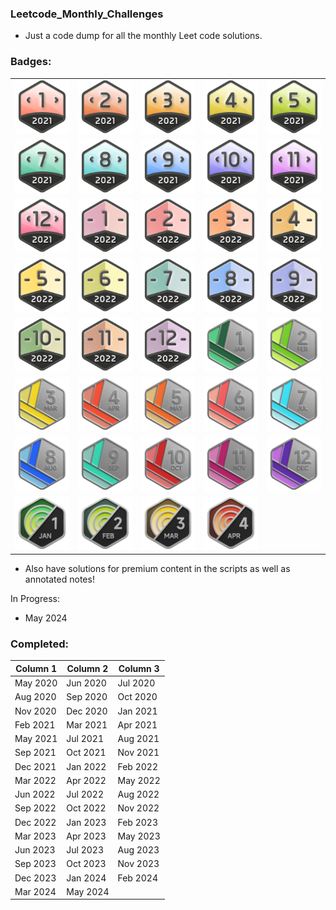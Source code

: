 ### Leetcode_Monthly_Challenges

* Just a code dump for all the monthly Leet code solutions. 

### Badges:

<table>
  <tr>
    <td><img src="https://github.com/janmichael88/Leetcode_Monthly_Challenges/blob/master/Badges/dcc-2021-1.png" width="100"></td>
    <td><img src="https://github.com/janmichael88/Leetcode_Monthly_Challenges/blob/master/Badges/dcc-2021-2.png" width="100"></td>
    <td><img src="https://github.com/janmichael88/Leetcode_Monthly_Challenges/blob/master/Badges/dcc-2021-3.png" width="100"></td>
    <td><img src="https://github.com/janmichael88/Leetcode_Monthly_Challenges/blob/master/Badges/dcc-2021-4.png" width="100"></td>
    <td><img src="https://github.com/janmichael88/Leetcode_Monthly_Challenges/blob/master/Badges/dcc-2021-5.png" width="100"></td>
  </tr>
  <tr>
    <td><img src="https://github.com/janmichael88/Leetcode_Monthly_Challenges/blob/master/Badges/dcc-2021-7.png" width="100"></td>
    <td><img src="https://github.com/janmichael88/Leetcode_Monthly_Challenges/blob/master/Badges/dcc-2021-8.png" width="100"></td>
    <td><img src="https://github.com/janmichael88/Leetcode_Monthly_Challenges/blob/master/Badges/dcc-2021-9.png" width="100"></td>
    <td><img src="https://github.com/janmichael88/Leetcode_Monthly_Challenges/blob/master/Badges/dcc-2021-10.png" width="100"></td>
    <td><img src="https://github.com/janmichael88/Leetcode_Monthly_Challenges/blob/master/Badges/dcc-2021-11.png" width="100"></td>
  </tr>
  <tr>
    <td><img src="https://github.com/janmichael88/Leetcode_Monthly_Challenges/blob/master/Badges/dcc-2021-12.png" width="100"></td>
    <td><img src="https://github.com/janmichael88/Leetcode_Monthly_Challenges/blob/master/Badges/dcc-2022-1.png" width="100"></td>
    <td><img src="https://github.com/janmichael88/Leetcode_Monthly_Challenges/blob/master/Badges/dcc-2022-2.png" width="100"></td>
    <td><img src="https://github.com/janmichael88/Leetcode_Monthly_Challenges/blob/master/Badges/dcc-2022-3.png" width="100"></td>
    <td><img src="https://github.com/janmichael88/Leetcode_Monthly_Challenges/blob/master/Badges/dcc-2022-4.png" width="100"></td>
  </tr>
  <tr>
    <td><img src="https://github.com/janmichael88/Leetcode_Monthly_Challenges/blob/master/Badges/dcc-2022-5.png" width="100"></td>
    <td><img src="https://github.com/janmichael88/Leetcode_Monthly_Challenges/blob/master/Badges/dcc-2022-6.png" width="100"></td>
    <td><img src="https://github.com/janmichael88/Leetcode_Monthly_Challenges/blob/master/Badges/dcc-2022-7.png" width="100"></td>
    <td><img src="https://github.com/janmichael88/Leetcode_Monthly_Challenges/blob/master/Badges/dcc-2022-8.png" width="100"></td>
    <td><img src="https://github.com/janmichael88/Leetcode_Monthly_Challenges/blob/master/Badges/dcc-2022-9.png" width="100"></td>
  </tr>
  <tr>
    <td><img src="https://github.com/janmichael88/Leetcode_Monthly_Challenges/blob/master/Badges/dcc-2022-10.png" width="100"></td>
    <td><img src="https://github.com/janmichael88/Leetcode_Monthly_Challenges/blob/master/Badges/dcc-2022-11.png" width="100"></td>
    <td><img src="https://github.com/janmichael88/Leetcode_Monthly_Challenges/blob/master/Badges/dcc-2022-12.png" width="100"></td>
    <td><img src="https://github.com/janmichael88/Leetcode_Monthly_Challenges/blob/master/Badges/2023-01.gif" width="100"></td>
    <td><img src="https://github.com/janmichael88/Leetcode_Monthly_Challenges/blob/master/Badges/2023-02.gif" width="100"></td>
  </tr>
  <tr>
    <td><img src="https://github.com/janmichael88/Leetcode_Monthly_Challenges/blob/master/Badges/2023-03.gif" width="100"></td>
    <td><img src="https://github.com/janmichael88/Leetcode_Monthly_Challenges/blob/master/Badges/2023-04.gif" width="100"></td>
    <td><img src="https://github.com/janmichael88/Leetcode_Monthly_Challenges/blob/master/Badges/2023-05.gif" width="100"></td>
    <td><img src="https://github.com/janmichael88/Leetcode_Monthly_Challenges/blob/master/Badges/2023-06.gif" width="100"></td>
    <td><img src="https://github.com/janmichael88/Leetcode_Monthly_Challenges/blob/master/Badges/2023-07.gif" width="100"></td>
  </tr>
  <tr>
    <td><img src="https://github.com/janmichael88/Leetcode_Monthly_Challenges/blob/master/Badges/2023-08.gif" width="100"></td>
    <td><img src="https://github.com/janmichael88/Leetcode_Monthly_Challenges/blob/master/Badges/2023-09.gif" width="100"></td>
    <td><img src="https://github.com/janmichael88/Leetcode_Monthly_Challenges/blob/master/Badges/2023-10.gif" width="100"></td>
    <td><img src="https://github.com/janmichael88/Leetcode_Monthly_Challenges/blob/master/Badges/2023-11.gif" width="100"></td>
    <td><img src="https://github.com/janmichael88/Leetcode_Monthly_Challenges/blob/master/Badges/2023-12.gif" width="100"></td>
  </tr>
    <tr>
    <td><img src="https://github.com/janmichael88/Leetcode_Monthly_Challenges/blob/master/Badges/2024-01.gif" width="100"></td>
    <td><img src="https://github.com/janmichael88/Leetcode_Monthly_Challenges/blob/master/Badges/2024-02.gif" width="100"></td>
    <td><img src="https://github.com/janmichael88/Leetcode_Monthly_Challenges/blob/master/Badges/2024-03.gif" width="100"></td>
    <td><img src="https://github.com/janmichael88/Leetcode_Monthly_Challenges/blob/master/Badges/2024-04.gif" width="100"></td>
  </tr>
</table>

* Also have solutions for premium content in the scripts as well as annotated notes!

In Progress:
* May 2024

### Completed:
Column 1 | Column 2 | Column 3
--- | --- | ---
May 2020 | Jun 2020 | Jul 2020
Aug 2020 | Sep 2020 | Oct 2020
Nov 2020 | Dec 2020 | Jan 2021
Feb 2021 | Mar 2021 | Apr 2021
May 2021 | Jul 2021 | Aug 2021
Sep 2021 | Oct 2021 | Nov 2021
Dec 2021 | Jan 2022 | Feb 2022
Mar 2022 | Apr 2022 | May 2022
Jun 2022 | Jul 2022 | Aug 2022
Sep 2022 | Oct 2022 | Nov 2022
Dec 2022 | Jan 2023 | Feb 2023
Mar 2023 | Apr 2023 | May 2023
Jun 2023 | Jul 2023 | Aug 2023
Sep 2023 | Oct 2023 | Nov 2023
Dec 2023 | Jan 2024 | Feb 2024        
Mar 2024 | May 2024 |

